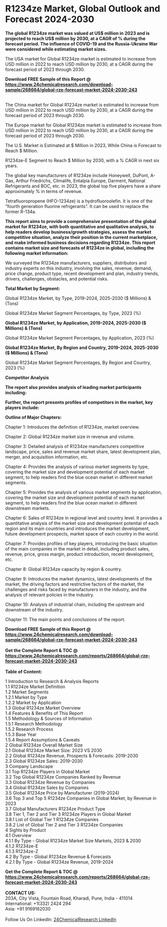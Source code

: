 <h1>R1234ze Market, Global Outlook and Forecast 2024-2030</h1><p><strong>The global R1234ze market was valued at US$ million in 2023 and is projected to reach US$ million by 2030, at a CAGR of % during the forecast period. The influence of COVID-19 and the Russia-Ukraine War were considered while estimating market sizes.</strong></p><p>
</p><p>The USA market for Global R1234ze market is estimated to increase from USD million in 2022 to reach USD million by 2030, at a CAGR during the forecast period of 2023 through 2030.</p><div><b>Download FREE Sample of this Report @ 
            <a href="https://www.24chemicalresearch.com/download-sample/268664/global-rze-forecast-market-2024-2030-243">
            https://www.24chemicalresearch.com/download-sample/268664/global-rze-forecast-market-2024-2030-243</a></b></div><br><p>
</p><p>The China market for Global R1234ze market is estimated to increase from USD million in 2022 to reach USD million by 2030, at a CAGR during the forecast period of 2023 through 2030.</p><p>
</p><p>The Europe market for Global R1234ze market is estimated to increase from USD million in 2022 to reach USD million by 2030, at a CAGR during the forecast period of 2023 through 2030.</p><p>
</p><p>The U.S. Market is Estimated at $ Million in 2023, While China is Forecast to Reach $ Million.</p><p>
R1234ze-E Segment to Reach $ Million by 2030, with a % CAGR in next six years.</p><p>
The global key manufacturers of R1234ze include Honeywell, DuPont, A-Gas, Arthur Friedrichs, Climalife, Entalpia Europe, Darment, National Refrigerants and BOC, etc. in 2023, the global top five players have a share approximately % in terms of revenue.</p><p>
Tetrafluoropropene (HFO-1234ze) is a hydrofluoroolefin. It is one of the "fourth generation fluorine refrigerants". It can be used to replace the former R-134a.</p><p>
<strong>This report aims to provide a comprehensive presentation of the global market for R1234ze, with both quantitative and qualitative analysis, to help readers develop business/growth strategies, assess the market competitive situation, analyze their position in the current marketplace, and make informed business decisions regarding R1234ze. This report contains market size and forecasts of R1234ze in global, including the following market information:</strong></p><p>
</p><p>
</p><p>We surveyed the R1234ze manufacturers, suppliers, distributors and industry experts on this industry, involving the sales, revenue, demand, price change, product type, recent development and plan, industry trends, drivers, challenges, obstacles, and potential risks.</p><p>
<strong>Total Market by Segment:</strong></p><p>
Global R1234ze Market, by Type, 2019-2024, 2025-2030 ($ Millions) &amp; (Tons)</p><p>
Global R1234ze Market Segment Percentages, by Type, 2023 (%)</p><p>
</p><p>
</p><p><strong>Global R1234ze Market, by Application, 2019-2024, 2025-2030 ($ Millions) &amp; (Tons)</strong></p><p>
Global R1234ze Market Segment Percentages, by Application, 2023 (%)</p><p>
</p><p>
</p><p><strong>Global R1234ze Market, By Region and Country, 2019-2024, 2025-2030 ($ Millions) &amp; (Tons)</strong></p><p>
Global R1234ze Market Segment Percentages, By Region and Country, 2023 (%)</p><p>
</p><p>
</p><p><strong>Competitor Analysis</strong></p><p>
<strong>The report also provides analysis of leading market participants including:</strong></p><p>
</p><p>
</p><p><strong>Further, the report presents profiles of competitors in the market, key players include:</strong></p><p>
</p><p>
</p><p><strong>Outline of Major Chapters:</strong></p><p>
Chapter 1: Introduces the definition of R1234ze, market overview.</p><p>
Chapter 2: Global R1234ze market size in revenue and volume.</p><p>
Chapter 3: Detailed analysis of R1234ze manufacturers competitive landscape, price, sales and revenue market share, latest development plan, merger, and acquisition information, etc.</p><p>
Chapter 4: Provides the analysis of various market segments by type, covering the market size and development potential of each market segment, to help readers find the blue ocean market in different market segments.</p><p>
Chapter 5: Provides the analysis of various market segments by application, covering the market size and development potential of each market segment, to help readers find the blue ocean market in different downstream markets.</p><p>
Chapter 6: Sales of R1234ze in regional level and country level. It provides a quantitative analysis of the market size and development potential of each region and its main countries and introduces the market development, future development prospects, market space of each country in the world.</p><p>
Chapter 7: Provides profiles of key players, introducing the basic situation of the main companies in the market in detail, including product sales, revenue, price, gross margin, product introduction, recent development, etc.</p><p>
Chapter 8: Global R1234ze capacity by region &amp; country.</p><p>
Chapter 9: Introduces the market dynamics, latest developments of the market, the driving factors and restrictive factors of the market, the challenges and risks faced by manufacturers in the industry, and the analysis of relevant policies in the industry.</p><p>
Chapter 10: Analysis of industrial chain, including the upstream and downstream of the industry.</p><p>
Chapter 11: The main points and conclusions of the report.</p><div><b>Download FREE Sample of this Report @ 
            <a href="https://www.24chemicalresearch.com/download-sample/268664/global-rze-forecast-market-2024-2030-243">
            https://www.24chemicalresearch.com/download-sample/268664/global-rze-forecast-market-2024-2030-243</a></b></div><br><div><b>Get the Complete Report & TOC @ 
            <a href="https://www.24chemicalresearch.com/reports/268664/global-rze-forecast-market-2024-2030-243">
            https://www.24chemicalresearch.com/reports/268664/global-rze-forecast-market-2024-2030-243</a></b></div><br>
            <b>Table of Content:</b><p>1 Introduction to Research & Analysis Reports<br />
    1.1 R1234ze Market Definition<br />
    1.2 Market Segments<br />
        1.2.1 Market by Type<br />
        1.2.2 Market by Application<br />
    1.3 Global R1234ze Market Overview<br />
    1.4 Features & Benefits of This Report<br />
    1.5 Methodology & Sources of Information<br />
        1.5.1 Research Methodology<br />
        1.5.2 Research Process<br />
        1.5.3 Base Year<br />
        1.5.4 Report Assumptions & Caveats<br />
2 Global R1234ze Overall Market Size<br />
    2.1 Global R1234ze Market Size: 2023 VS 2030<br />
    2.2 Global R1234ze Revenue, Prospects & Forecasts: 2019-2030<br />
    2.3 Global R1234ze Sales: 2019-2030<br />
3 Company Landscape<br />
    3.1 Top R1234ze Players in Global Market<br />
    3.2 Top Global R1234ze Companies Ranked by Revenue<br />
    3.3 Global R1234ze Revenue by Companies<br />
    3.4 Global R1234ze Sales by Companies<br />
    3.5 Global R1234ze Price by Manufacturer (2019-2024)<br />
    3.6 Top 3 and Top 5 R1234ze Companies in Global Market, by Revenue in 2023<br />
    3.7 Global Manufacturers R1234ze Product Type<br />
    3.8 Tier 1, Tier 2 and Tier 3 R1234ze Players in Global Market<br />
        3.8.1 List of Global Tier 1 R1234ze Companies<br />
        3.8.2 List of Global Tier 2 and Tier 3 R1234ze Companies<br />
4 Sights by Product<br />
    4.1 Overview<br />
        4.1.1 By Type - Global R1234ze Market Size Markets, 2023 & 2030<br />
        4.1.2 R1234ze-E<br />
        4.1.3 R1234ze-Z<br />
    4.2 By Type - Global R1234ze Revenue & Forecasts<br />
        4.2.1 By Type - Global R1234ze Revenue, 2019-2024<br />
</p><div><b>Get the Complete Report & TOC @ 
            <a href="https://www.24chemicalresearch.com/reports/268664/global-rze-forecast-market-2024-2030-243">
            https://www.24chemicalresearch.com/reports/268664/global-rze-forecast-market-2024-2030-243</a></b></div><br><b>CONTACT US:</b><br>
            203A, City Vista, Fountain Road, Kharadi, Pune, India - 411014<br>
            International: +1(332) 2424 294<br>
            Asia: +91 9169162030 <br><br>
            Follow Us On LinkedIn: <a href="https://www.linkedin.com/company/24chemicalresearch/">24ChemicalResearch LinkedIn</a>